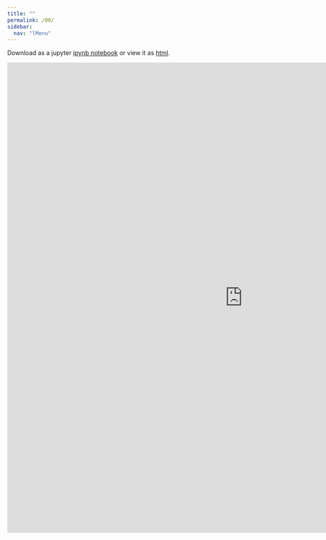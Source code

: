 ```yaml
---
title: ""
permalink: /00/
sidebar:
  nav: "lMenu"
---
```


Download as a jupyter [ipynb notebook](https://datascience-intro.github.io/1MS041-2020/lectures/11.ipynb) or view it as [html](https://datascience-intro.github.io/1MS041-2020/lectures/11.html).

<iframe src="https://datascience-intro.github.io/1MS041-2020/lectures/11.html" width="1080" height="1080" frameborder="0"></iframe>
